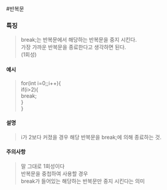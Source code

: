 #반복문 
### 특징
> break;는 반복문에서 해당하는 반복문을 중지 시킨다.  
> 가장 가까운 반복문을 종료한다고 생각하면 된다.  
> (1회성)

#### 예시
>for(int i=0;;i++){  
> if(i>2){  
>   break;  
> }  
>}  

#### 설명
> i가 2보다 커졌을 경우 해당 반복문을 break;에 의해 종료하는 것.

#### 주의사항
> 말 그대로 1회성이다  
> 반복문을 중첩하여 사용할 경우  
> break가 들어있는 해당하는 반복문만 중지 시킨다는 의미  

